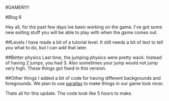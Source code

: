 #GAMER!!!!

#Blog 6

Hey all, for the past few days ive been working on the game. I've got some new exiting stuff you will be able to play with when the game comes out. 

##Levels
I have made a bit of a tutorial level. It still needs a bit of text to tell you what to do, but I can add that later. 

##Better physics
Last time, the jumping physics were pretty wack. Instead of having 2 jumps, you had 3. Also sometimes your jump would not jump very high. These things got fixed in this version. 

##Other things
I added a bit of code for having different backgrounds and foregrounds. We plan to use [parallax](https://en.wikipedia.org/wiki/Parallax) to make things in our game look nicer. 

Thats all for this update. The code took like 5 hours to make. 
